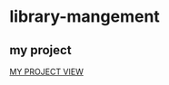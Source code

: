 # library-mangement
## my project
[MY PROJECT VIEW]( https://akhil775.github.io/librarymangement/.)
